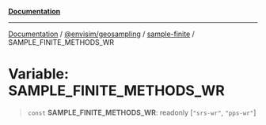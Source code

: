 [**Documentation**](../../../../README.md)

---

[Documentation](../../../../README.md) / [@envisim/geosampling](../../README.md) / [sample-finite](../README.md) / SAMPLE_FINITE_METHODS_WR

# Variable: SAMPLE_FINITE_METHODS_WR

> `const` **SAMPLE_FINITE_METHODS_WR**: readonly \[`"srs-wr"`, `"pps-wr"`\]
